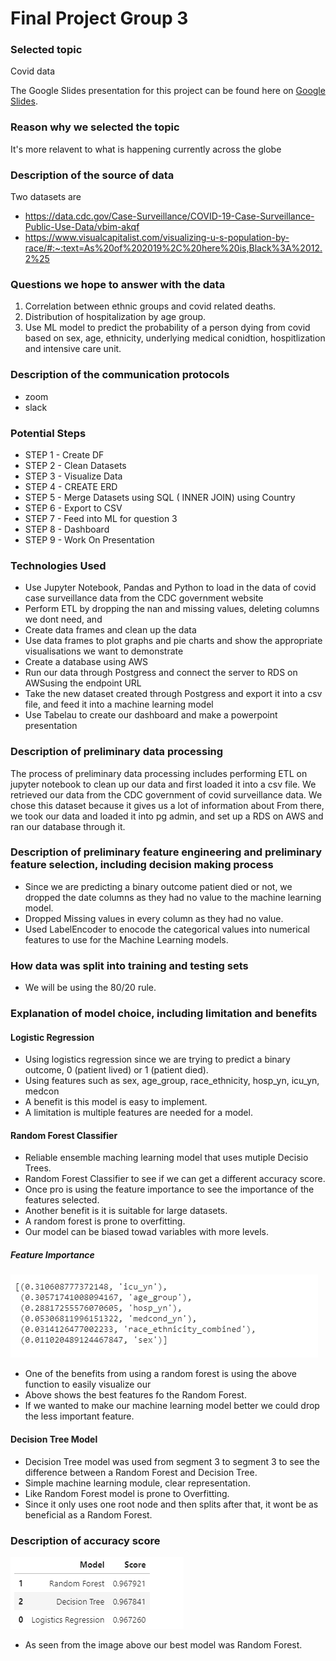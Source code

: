 # Final Project Group 3

### Selected topic
Covid data

The Google Slides presentation for this project can be found 
here on [Google Slides](https://docs.google.com/presentation/d/1R6NoK6VatRhL9BzGuit1nTV8Zf-JTV8qRfew4igPopU/edit#slide=id.gc12a178845_0_155).

### Reason why we selected the topic 
It's more relavent to what is happening currently across the globe

### Description of the source of data
Two datasets are
- https://data.cdc.gov/Case-Surveillance/COVID-19-Case-Surveillance-Public-Use-Data/vbim-akqf
- https://www.visualcapitalist.com/visualizing-u-s-population-by-race/#:~:text=As%20of%202019%2C%20here%20is,Black%3A%2012.2%25


### Questions we hope to answer with the data

1.   Correlation between ethnic groups and covid related deaths. 
2. Distribution of hospitalization by age group.
3.  Use ML model to predict the probability of a person dying from covid based on sex, age, ethnicity, underlying medical conidtion, hospitlization and  intensive care unit.


### Description of the communication protocols
- zoom
- slack

### Potential Steps
- STEP 1 - Create DF 
- STEP 2 - Clean Datasets 
- STEP 3 - Visualize Data
- STEP 4 - CREATE ERD
- STEP 5 - Merge Datasets using SQL ( INNER JOIN) using Country
- STEP 6 - Export to CSV
- STEP 7 - Feed into ML for question 3
- STEP 8 - Dashboard
- STEP 9 - Work On Presentation

### Technologies Used 

- Use Jupyter Notebook, Pandas and Python to load in the data of covid case surveillance data from the CDC government website
- Perform ETL by dropping the nan and missing values, deleting columns we dont need, and 
- Create data frames and clean up the data 
- Use data frames to plot graphs and pie charts and show the appropriate visualisations we want to demonstrate 
- Create a database using AWS
- Run our data through Postgress and connect the server to RDS on AWSusing the endpoint URL
- Take the new dataset created through Postgress and export it into a csv file, and feed it into a machine learning model
- Use Tabelau to create our dashboard and make a powerpoint presentation


### Description of preliminary data processing

The process of preliminary data processing includes performing ETL on jupyter notebook to clean up our data and first loaded it into a csv file. We retrieved our data from the CDC government of covid surveillance data. We chose this dataset because it gives us a lot of information about  From there, we took our data and loaded it into pg admin, and set up a RDS on AWS and ran our database through it. 

### Description of preliminary feature engineering and preliminary feature selection, including decision making process
- Since we are predicting a binary outcome patient died or not, we dropped the date columns as they had no value to the machine learning model.
- Dropped Missing values in every column as they had no value.
- Used LabelEncoder to enocode the categorical values into numerical features to use for the Machine Learning models.

### How data was split into training and testing sets

- We will be using the 80/20 rule.

### Explanation of model choice, including limitation and benefits 

#### Logistic Regression
 - Using logistics regression since we are trying to predict a binary outcome, 0 (patient lived) or 1 (patient died).
 - Using features such as sex,	age_group,	race_ethnicity, hosp_yn, icu_yn, medcon
 - A benefit is this model is easy to implement.
 - A limitation is multiple features are needed for a model. 
#### Random Forest Classifier
 - Reliable ensemble maching learning model that uses mutiple Decisio Trees.
 - Random Forest Classifier to see if we can get a different accuracy score.
 - Once pro is using the feature importance to see the importance of the features selected.
 - Another benefit is it is suitable for large datasets.
 - A random forest is prone to overfitting. 
 - Our model can be biased towad variables with more levels.
 
##### Feature Importance 
![line_image](Resources/feat_imp.png)

- One of the benefits from using a random forest is using the above function to easily visualize our 
- Above shows the best features fo the Random Forest. 
- If we wanted to make our machine learning model better we could drop the less important feature.

#### Decision Tree Model
 - Decision Tree model was used from segment 3 to segment 3 to see the difference between a Random Forest and Decision Tree.
 - Simple machine learning module, clear representation.
 - Like Random Forest model is prone to Overfitting.
 - Since it only uses one root node and then splits after that, it wont be as beneficial as a Random Forest.

### Description of accuracy score 

![line_image](Resources/model_scores.png)

- As seen from the image above our best model was Random Forest.

